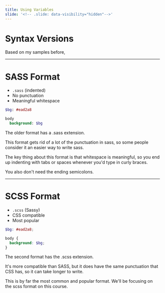 ```yaml
---
title: Using Variables
slide: '<!-- .slide: data-visibility="hidden"-->'
---
```


<!-- .slide: data-state="layout-title" class="bg-dark"-->

# Syntax Versions

> >

Based on my samples before,

---

# SASS Format

- `.sass` (indented)
- No punctuation
- Meaningful whitespace

```sass
$bg: #ead2a8

body
  background: $bg
```

> >

The older format has a .sass extension.

This format gets rid of a lot of the punctuation in sass, so some people consider it an easier way to write sass.

The key thing about this format is that whitespace is meaningful, so you end up indenting with tabs or spaces whenever you'd type in curly braces.

You also don't need the ending semicolons.

---

# SCSS Format

- `.scss` (Sassy)
- CSS compatible
- Most popular

```scss
$bg: #ead2a8;

body {
  background: $bg;
}
```

> >

The second format has the .scss extension.

It's more compatible than SASS, but it does have the same punctuation that CSS has, so it can take longer to write.

This is by far the most common and popular format. We'll be focusing on the scss format on this course.
